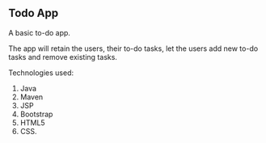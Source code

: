 ## Todo App

A basic to-do app. 

The app will retain the users, their to-do tasks, let the users add new to-do tasks and remove existing tasks. 

Technologies used: 
1. Java
2. Maven
3. JSP
4. Bootstrap
5. HTML5
6. CSS.
